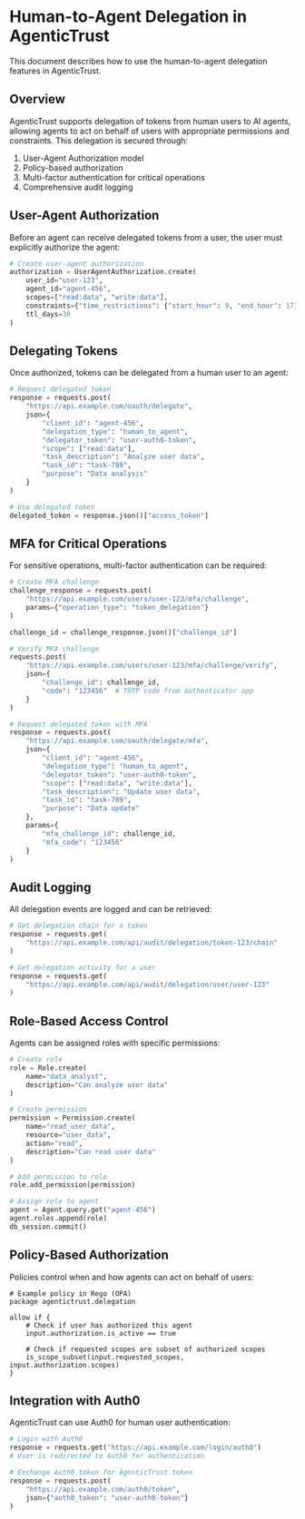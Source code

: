 # Human-to-Agent Delegation in AgenticTrust

This document describes how to use the human-to-agent delegation features in AgenticTrust.

## Overview

AgenticTrust supports delegation of tokens from human users to AI agents, allowing agents to act on behalf of users with appropriate permissions and constraints. This delegation is secured through:

1. User-Agent Authorization model
2. Policy-based authorization
3. Multi-factor authentication for critical operations
4. Comprehensive audit logging

## User-Agent Authorization

Before an agent can receive delegated tokens from a user, the user must explicitly authorize the agent:

```python
# Create user-agent authorization
authorization = UserAgentAuthorization.create(
    user_id="user-123",
    agent_id="agent-456",
    scopes=["read:data", "write:data"],
    constraints={"time_restrictions": {"start_hour": 9, "end_hour": 17}},
    ttl_days=30
)
```

## Delegating Tokens

Once authorized, tokens can be delegated from a human user to an agent:

```python
# Request delegated token
response = requests.post(
    "https://api.example.com/oauth/delegate",
    json={
        "client_id": "agent-456",
        "delegation_type": "human_to_agent",
        "delegator_token": "user-auth0-token",
        "scope": ["read:data"],
        "task_description": "Analyze user data",
        "task_id": "task-789",
        "purpose": "Data analysis"
    }
)

# Use delegated token
delegated_token = response.json()["access_token"]
```

## MFA for Critical Operations

For sensitive operations, multi-factor authentication can be required:

```python
# Create MFA challenge
challenge_response = requests.post(
    "https://api.example.com/users/user-123/mfa/challenge",
    params={"operation_type": "token_delegation"}
)

challenge_id = challenge_response.json()["challenge_id"]

# Verify MFA challenge
requests.post(
    "https://api.example.com/users/user-123/mfa/challenge/verify",
    json={
        "challenge_id": challenge_id,
        "code": "123456"  # TOTP code from authenticator app
    }
)

# Request delegated token with MFA
response = requests.post(
    "https://api.example.com/oauth/delegate/mfa",
    json={
        "client_id": "agent-456",
        "delegation_type": "human_to_agent",
        "delegator_token": "user-auth0-token",
        "scope": ["read:data", "write:data"],
        "task_description": "Update user data",
        "task_id": "task-789",
        "purpose": "Data update"
    },
    params={
        "mfa_challenge_id": challenge_id,
        "mfa_code": "123456"
    }
)
```

## Audit Logging

All delegation events are logged and can be retrieved:

```python
# Get delegation chain for a token
response = requests.get(
    "https://api.example.com/api/audit/delegation/token-123/chain"
)

# Get delegation activity for a user
response = requests.get(
    "https://api.example.com/api/audit/delegation/user/user-123"
)
```

## Role-Based Access Control

Agents can be assigned roles with specific permissions:

```python
# Create role
role = Role.create(
    name="data_analyst",
    description="Can analyze user data"
)

# Create permission
permission = Permission.create(
    name="read_user_data",
    resource="user_data",
    action="read",
    description="Can read user data"
)

# Add permission to role
role.add_permission(permission)

# Assign role to agent
agent = Agent.query.get("agent-456")
agent.roles.append(role)
db_session.commit()
```

## Policy-Based Authorization

Policies control when and how agents can act on behalf of users:

```rego
# Example policy in Rego (OPA)
package agentictrust.delegation

allow if {
    # Check if user has authorized this agent
    input.authorization.is_active == true
    
    # Check if requested scopes are subset of authorized scopes
    is_scope_subset(input.requested_scopes, input.authorization.scopes)
}
```

## Integration with Auth0

AgenticTrust can use Auth0 for human user authentication:

```python
# Login with Auth0
response = requests.get("https://api.example.com/login/auth0")
# User is redirected to Auth0 for authentication

# Exchange Auth0 token for AgenticTrust token
response = requests.post(
    "https://api.example.com/auth0/token",
    json={"auth0_token": "user-auth0-token"}
)
```

